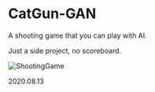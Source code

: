 # CatGun-GAN
A shooting game that you can play with AI.

Just a side project, no scoreboard.

![ShootingGame](https://user-images.githubusercontent.com/68409667/225367658-4c89656a-0f58-4f57-8161-4c9c380eab69.jpg)

2020.08.13
